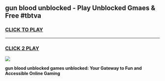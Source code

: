 
## gun blood unblocked - Play Unblocked Gmaes & Free #tbtva
<h3>
<a href="https://news.freeplayer.one?title=gun_blood_unblocked&ref=03M">CLICK TO PLAY</a></h3>
<hr>

<h3>
<a href="https://news.freeplayer.one?title=gun_blood_unblocked&ref=03M">CLICK 2 PLAY</a>
  
</h3>

<a href="https://news.freeplayer.one?title=gun_blood_unblocked&ref=03M"><img src="https://clearcache.store/games.png"></a>


**gun blood unblocked games unblocked: Your Gateway to Fun and Accessible Online Gaming**
